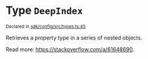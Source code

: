 # Type `DeepIndex`
<sub>Declared in [sdk/config/src/types.ts:45](https://github.com/dxos/dxos/blob/ec4e715a1/packages/sdk/config/src/types.ts#L45)</sub>


Retrieves a property type in a series of nested objects.

Read more: https://stackoverflow.com/a/61648690.



